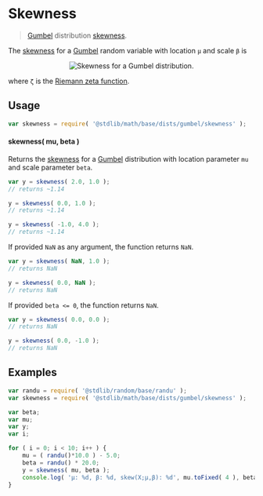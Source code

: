 # Skewness

> [Gumbel][gumbel-distribution] distribution [skewness][skewness].

<!-- Section to include introductory text. Make sure to keep an empty line after the intro `section` element and another before the `/section` close. -->

<section class="intro">

The [skewness][skewness] for a [Gumbel][gumbel-distribution] random variable with location `μ` and scale `β` is

<!-- <equation class="equation" label="eq:gumbel_skewness" align="center" raw="\operatorname{skew}\left( X \right) = {\frac{12{\sqrt{6}}\,\zeta(3)}{\pi^{3}}} \approx 1.14" alt="Skewness for a Gumbel distribution."> -->

<div class="equation" align="center" data-raw-text="\operatorname{skew}\left( X \right) = {\frac{12{\sqrt{6}}\,\zeta(3)}{\pi^{3}}} \approx 1.14" data-equation="eq:gumbel_skewness">
    <img src="https://cdn.rawgit.com/stdlib-js/stdlib/6c7e930588674097b03b3201c5d368532bba6c67/lib/node_modules/@stdlib/math/base/dists/gumbel/skewness/docs/img/equation_gumbel_skewness.svg" alt="Skewness for a Gumbel distribution.">
    <br>
</div>

<!-- </equation> -->

where `ζ` is the [Riemann zeta function][zeta].

</section>

<!-- /.intro -->

<!-- Package usage documentation. -->

<section class="usage">

## Usage

```javascript
var skewness = require( '@stdlib/math/base/dists/gumbel/skewness' );
```

#### skewness( mu, beta )

Returns the [skewness][skewness] for a [Gumbel][gumbel-distribution] distribution with location parameter `mu` and scale parameter `beta`.

```javascript
var y = skewness( 2.0, 1.0 );
// returns ~1.14

y = skewness( 0.0, 1.0 );
// returns ~1.14

y = skewness( -1.0, 4.0 );
// returns ~1.14
```

If provided `NaN` as any argument, the function returns `NaN`.

```javascript
var y = skewness( NaN, 1.0 );
// returns NaN

y = skewness( 0.0, NaN );
// returns NaN
```

If provided `beta <= 0`, the function returns `NaN`.

```javascript
var y = skewness( 0.0, 0.0 );
// returns NaN

y = skewness( 0.0, -1.0 );
// returns NaN
```

</section>

<!-- /.usage -->

<!-- Package usage notes. Make sure to keep an empty line after the `section` element and another before the `/section` close. -->

<section class="notes">

</section>

<!-- /.notes -->

<!-- Package usage examples. -->

<section class="examples">

## Examples

<!-- eslint no-undef: "error" -->

```javascript
var randu = require( '@stdlib/random/base/randu' );
var skewness = require( '@stdlib/math/base/dists/gumbel/skewness' );

var beta;
var mu;
var y;
var i;

for ( i = 0; i < 10; i++ ) {
    mu = ( randu()*10.0 ) - 5.0;
    beta = randu() * 20.0;
    y = skewness( mu, beta );
    console.log( 'µ: %d, β: %d, skew(X;µ,β): %d', mu.toFixed( 4 ), beta.toFixed( 4 ), y.toFixed( 4 ) );
}
```

</section>

<!-- /.examples -->

<!-- Section to include cited references. If references are included, add a horizontal rule *before* the section. Make sure to keep an empty line after the `section` element and another before the `/section` close. -->

<section class="references">

</section>

<!-- /.references -->

<!-- Section for all links. Make sure to keep an empty line after the `section` element and another before the `/section` close. -->

<section class="links">

[gumbel-distribution]: https://en.wikipedia.org/wiki/Gumbel_distribution

[skewness]: https://en.wikipedia.org/wiki/Skewness

[zeta]: https://en.wikipedia.org/wiki/Riemann_zeta_function

</section>

<!-- /.links -->
